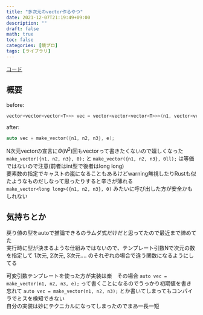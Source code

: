 ```yaml
---
title: "多次元のvector作るやつ"
date: 2021-12-07T21:19:49+09:00
description: ""
draft: false
math: true
toc: false
categories: [競プロ]
tags: [ライブラリ]
---
```


[コード](https://toyama1710.github.io/cpp_library/util/make_vector.hpp)

## 概要

before:
```cpp
vector<vector<vector<T>>> vec = vector<vector<vector<T>>>(n1, vector<vector<T>>(n2, vector<T>(n3, e)));
```
after:
```cpp
auto vec = make_vector({n1, n2, n3}, e);
```

N次元vectorの宣言に$\Theta (N^2)$回もvectorって書きたくないので嬉しくなった\
`make_vector({n1, n2, n3}, 0);` と `make_vector({n1, n2, n3}, 0ll);` は等価ではないので注意(前者はint型で後者はlong long)\
要素数の指定でキャストの嵐になることもあるけどwarning無視したりRustも似たようなものだしなって思ったりすると辛さが薄れる\
`make_vector<long long>({n1, n2, n3}, 0)` みたいに呼び出した方が安全かもしれない

## 気持ちとか
戻り値の型をautoで推論できるのラムダ式だけだと思ってたので最近まで諦めてた\
実行時に型が決まるような仕組みではないので、テンプレート引数Nで次元の数を指定して 1次元, 2次元, 3次元.... のそれぞれの場合で違う関数になるようにしてる

可変引数テンプレートを使った方が実装は楽　その場合 `auto vec = make_vector(n1, n2, n3, e);` って書くことになるのでうっかり初期値を書き忘れて `auto vec = make_vector(n1, n2, n3);` とか書いてしまってもコンパイラでミスを検知できない\
自分の実装は妙にテクニカルになってしまったのでまあ一長一短
